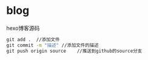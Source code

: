 # blog
 hexo博客源码
``` cmd
git add .  //添加文件
git commit -m "描述" //添加文件的描述
git push origin source    //推送到github的source分支

```

